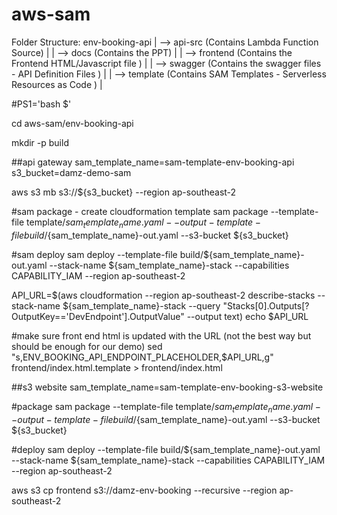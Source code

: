 # aws-sam

Folder Structure:
env-booking-api
 | --> api-src      (Contains Lambda Function Source) |
 | --> docs         (Contains the PPT) |
 | --> frontend     (Contains the Frontend HTML/Javascript file ) |
 | --> swagger      (Contains the swagger files - API Definition Files  ) |
 | --> template     (Contains SAM Templates - Serverless Resources as Code  ) |

#PS1='bash $'

cd aws-sam/env-booking-api

mkdir -p build

##api gateway
sam_template_name=sam-template-env-booking-api
s3_bucket=damz-demo-sam

aws s3 mb s3://${s3_bucket} --region ap-southeast-2

#sam package - create cloudformation template
sam package --template-file template/${sam_template_name}.yaml --output-template-file build/${sam_template_name}-out.yaml --s3-bucket ${s3_bucket}

#sam deploy
sam deploy --template-file build/${sam_template_name}-out.yaml --stack-name ${sam_template_name}-stack --capabilities CAPABILITY_IAM --region ap-southeast-2

API_URL=$(aws cloudformation --region ap-southeast-2 describe-stacks --stack-name ${sam_template_name}-stack --query "Stacks[0].Outputs[?OutputKey=='DevEndpoint'].OutputValue" --output text)
echo $API_URL

#make sure front end html is updated with the URL (not the best way but should be enough for our demo)
sed "s,ENV_BOOKING_API_ENDPOINT_PLACEHOLDER,$API_URL,g" frontend/index.html.template > frontend/index.html

##s3 website
sam_template_name=sam-template-env-booking-s3-website

#package
sam package --template-file template/${sam_template_name}.yaml --output-template-file build/${sam_template_name}-out.yaml --s3-bucket ${s3_bucket}

#deploy
sam deploy --template-file build/${sam_template_name}-out.yaml --stack-name ${sam_template_name}-stack --capabilities CAPABILITY_IAM --region ap-southeast-2

aws s3 cp frontend s3://damz-env-booking --recursive --region ap-southeast-2
